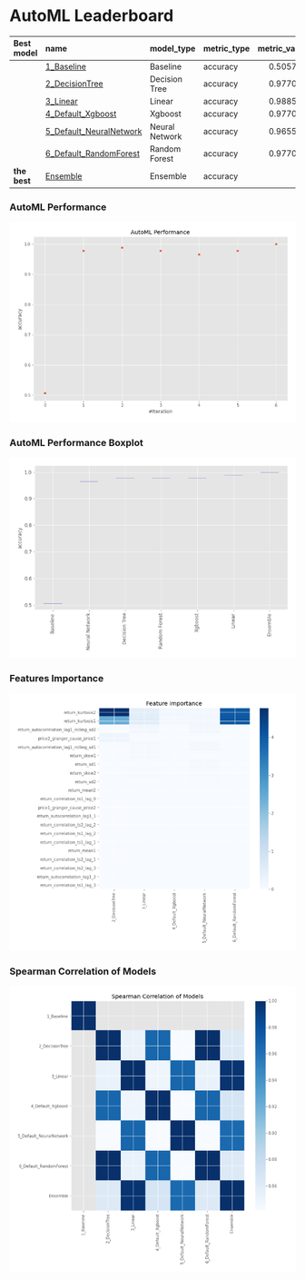# AutoML Leaderboard

| Best model   | name                                                         | model_type     | metric_type   |   metric_value |   train_time |
|:-------------|:-------------------------------------------------------------|:---------------|:--------------|---------------:|-------------:|
|              | [1_Baseline](1_Baseline/README.md)                           | Baseline       | accuracy      |       0.505747 |         3.62 |
|              | [2_DecisionTree](2_DecisionTree/README.md)                   | Decision Tree  | accuracy      |       0.977011 |         8.77 |
|              | [3_Linear](3_Linear/README.md)                               | Linear         | accuracy      |       0.988506 |         8.37 |
|              | [4_Default_Xgboost](4_Default_Xgboost/README.md)             | Xgboost        | accuracy      |       0.977011 |         6.24 |
|              | [5_Default_NeuralNetwork](5_Default_NeuralNetwork/README.md) | Neural Network | accuracy      |       0.965517 |         4.29 |
|              | [6_Default_RandomForest](6_Default_RandomForest/README.md)   | Random Forest  | accuracy      |       0.977011 |         7.05 |
| **the best** | [Ensemble](Ensemble/README.md)                               | Ensemble       | accuracy      |       1        |         0.35 |

### AutoML Performance
![AutoML Performance](ldb_performance.png)

### AutoML Performance Boxplot
![AutoML Performance Boxplot](ldb_performance_boxplot.png)

### Features Importance
![features importance across models](features_heatmap.png)



### Spearman Correlation of Models
![models spearman correlation](correlation_heatmap.png)

